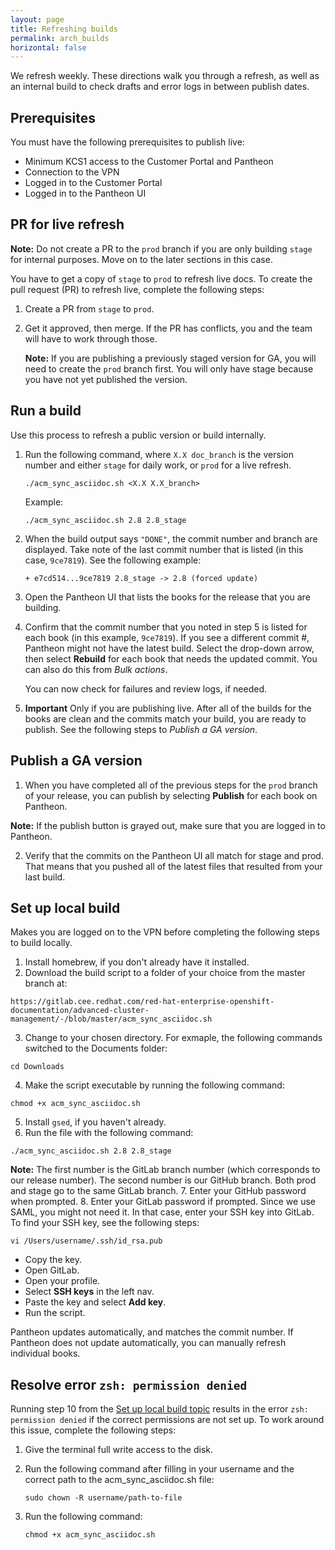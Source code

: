 ```yaml
---
layout: page
title: Refreshing builds
permalink: arch_builds
horizontal: false
---
```


We refresh weekly. These directions walk you through a refresh, as well as an internal build to check drafts and error logs in between publish dates.

## Prerequisites

You must have the following prerequisites to publish live:

- Minimum KCS1 access to the Customer Portal and Pantheon
- Connection to the VPN
- Logged in to the Customer Portal
- Logged in to the Pantheon UI 

## PR for live refresh

**Note:** Do not create a PR to the `prod` branch if you are only building `stage` for internal purposes. Move on to the later sections in this case.

You have to get a copy of `stage` to `prod` to refresh live docs. To create the pull request (PR) to refresh live, complete the following steps:

1. Create a PR from `stage` to `prod`. 

2. Get it approved, then merge. If the PR has conflicts, you and the team will have to work through those.

   **Note:** If you are publishing a previously staged version for GA, you will need to create the `prod` branch first. You will only have stage because you have not yet published the version.
  
## Run a build

Use this process to refresh a public version or build internally.

1. Run the following command, where `X.X doc_branch` is the version number and either `stage` for daily work, or `prod` for a live refresh. 

   ```
   ./acm_sync_asciidoc.sh <X.X X.X_branch>
   ```
   Example:

   ```
   ./acm_sync_asciidoc.sh 2.8 2.8_stage 
   ```
   
2. When the build output says `"DONE"`, the commit number and branch are displayed. Take note of the last commit number that is listed (in this case, `9ce7819`). See the following example:

   ```
   + e7cd514...9ce7819 2.8_stage -> 2.8 (forced update)
   ```

3. Open the Pantheon UI that lists the books for the release that you are building. 

4. Confirm that the commit number that you noted in step 5 is listed for each book (in this example, `9ce7819`). If you see a different commit #, Pantheon might not have the latest build. Select the drop-down arrow, then select **Rebuild** for each book that needs the updated commit. You can also do this from _Bulk actions_. 

   You can now check for failures and review logs, if needed.

5. **Important** Only if you are publishing live. After all of the builds for the books are clean and the commits match your build, you are ready to publish. See the following steps to _Publish a GA version_.

## Publish a GA version
   
1. When you have completed all of the previous steps for the `prod` branch of your release, you can publish by selecting **Publish** for each book on Pantheon.

**Note:** If the publish button is grayed out, make sure that you are logged in to Pantheon. 

2. Verify that the commits on the Pantheon UI all match for stage and prod. That means that you pushed all of the latest files that resulted from your last build.

## Set up local build

Makes you are logged on to the VPN before completing the following steps to build locally.

1. Install homebrew, if you don't already have it installed.
2. Download the build script to a folder of your choice from the master branch at: 
```
https://gitlab.cee.redhat.com/red-hat-enterprise-openshift-documentation/advanced-cluster-management/-/blob/master/acm_sync_asciidoc.sh
```
3. Change to your chosen directory. For exmaple, the following commands switched to the Documents folder:
```
cd Downloads
```
4. Make the script executable by running the following command:
```
chmod +x acm_sync_asciidoc.sh
```
5. Install `gsed`, if you haven't already.
6. Run the file with the following command:
```
./acm_sync_asciidoc.sh 2.8 2.8_stage
```
**Note:** The first number is the GitLab branch number (which corresponds to our release number). The second number is our GitHub branch. Both prod and stage go to the same GitLab branch.
7. Enter your GitHub password when prompted.
8. Enter your GitLab password if prompted. Since we use SAML, you might not need it. In that case, enter your SSH key into GitLab. To find your SSH key, see the following steps:
```
vi /Users/username/.ssh/id_rsa.pub
```
 - Copy the key.
 - Open GitLab.
 - Open your profile.
 - Select **SSH keys** in the left nav.
 - Paste the key and select **Add key**. 
 - Run the script.
  
Pantheon updates automatically, and matches the commit number. If Pantheon does not update automatically, you can manually refresh individual books.

## Resolve error `zsh: permission denied`

Running step 10 from the [Set up local build topic](#set-up-local-build) results in the error `zsh: permission denied` if the correct permissions are not set up. To work around this issue, complete the following steps:

1. Give the terminal full write access to the disk.
2. Run the following command after filling in your username and the correct path to the acm_sync_asciidoc.sh file:
   
   ```
   sudo chown -R username/path-to-file
   ```
   
3. Run the following command:

   ```
   chmod +x acm_sync_asciidoc.sh
   ```
